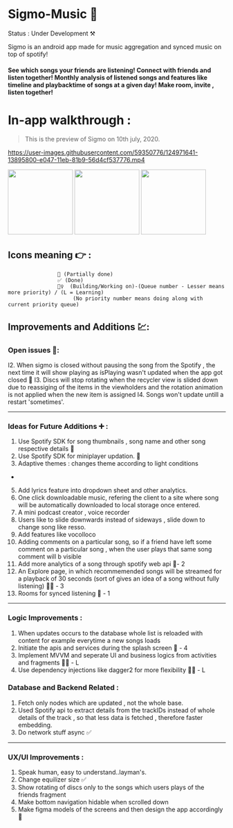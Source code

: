 # Sigmo-Music 📱

Status : Under Development ⚒

Sigmo is an android app made for music aggregation and synced music on top of spotify!

#### See which songs your friends are listening! Connect with friends and listen together! Monthly analysis of listened songs and features like timeline and playbacktime of songs at a given day! Make room, invite , listen together!

# In-app walkthrough :

>This is the preview of Sigmo on 10th july, 2020. 


https://user-images.githubusercontent.com/59350776/124971641-13895800-e047-11eb-81b9-56d4cf537776.mp4


<p float="left">

  <img src="https://github.com/arpitrmaurya/Sigmo-Music/blob/master/UI%20SS/photo_2021-07-08_23-35-13.jpg" width="150" />
  <img src="https://github.com/itsarpitr/Sigmo-Music/blob/master/UI%20SS/photo_2021-07-05_13-04-59.jpg" width="150" /> 
  <img src="https://github.com/itsarpitr/Sigmo-Music/blob/master/UI%20SS/photo_2021-07-05_13-05-00.jpg" width="150" />
</p>


## Icons meaning 👉 :  
                    🔹 (Partially done)
                    ✅ (Done)
                    👷‍♀️  (Building/Working on)-(Queue number - Lesser means more priority) / (L = Learning) 
                         (No priority number means doing along with current priority queue)
                    

## Improvements and Additions 💹:


### Open issues 🔴:

I2. When sigmo is closed without pausing the song from the Spotify , 
    the next time it will show playing as ísPlaying wasn't updated when the app got closed 🔹
I3. Discs will stop rotating when the recycler view is slided down due to reassiging of the items in the viewholders and the rotation animation is not applied when        the new item is assigned
I4. Songs won't update untill a restart 'sometimes'.

--------------------------------------------------------------------------------------------------------------------------

### Ideas for Future Additions ➕ : 

1. Use Spotify SDK for song thumbnails , song name and other song respective details 🔹
2. Use Spotify SDK for miniplayer updation. 🔹
3. Adaptive themes : changes theme according to light conditions
-
5. Add lyrics feature into dropdown sheet and other analytics.
6. One click downloadable music, refering the client to a site where song will be automatically downloaded to local storage once entered.
7. A mini podcast creator , voice recorder
8. Users like to slide downwards instead of sideways , slide down to change song like resso.
9. Add features like vocolloco
10. Adding comments on a particular song, so if a friend have left some comment on a particular song , when the user plays that same song comment will b visible
11. Add more analytics of a song through spotify web api 👷‍- 2
12. An Explore page, in which recommemended songs will be streamed for a playback of 30 seconds (sort of gives an idea of a song without fully listening) 👷‍♀️ - 3 
13. Rooms for synced listening 👷‍ - 1

-----------

### Logic Improvements :

1. When updates occurs to the database whole list is reloaded with content for example everytime a new songs loads
2. Initiate the apis and services during the splash screen 👷‍ - 4
3. Implement MVVM and seperate UI and business logics from activities and fragments 👷‍♀️ - L
3. Use dependency injections like dagger2 for more flexibility 👷‍♀️ - L

### Database and Backend Related :

1. Fetch only nodes which are updated , not the whole base.
2. Used Spotify api to extract details from the trackIDs instead of whole details of the track , so that less data is fetched , therefore faster embedding.
3. Do network stuff async ✅

-----------

### UX/UI Improvements :

1. Speak human, easy to understand..layman's.
2. Change equilizer size  ✅
3. Show rotating of discs only to the songs which users plays of the friends fragment
4. Make bottom navigation hidable when scrolled down
5. Make figma models of the screens and then design the app accordingly 👷‍







